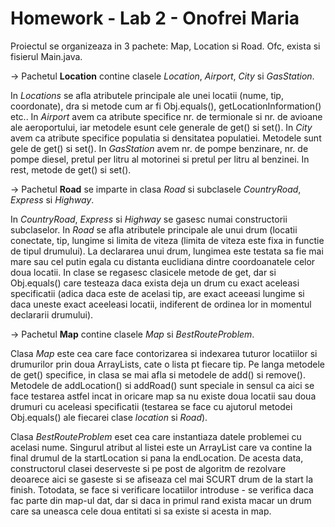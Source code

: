 # Homework - Lab 2 - Onofrei Maria

Proiectul se organizeaza in 3 pachete: Map, Location si Road.
Ofc, exista si fisierul Main.java.


-> Pachetul **Location** contine clasele *Location*, *Airport*, *City* si *GasStation*.

In *Locations* se afla atributele principale ale unei locatii (nume, tip, coordonate), dra si metode cum ar fi Obj.equals(), getLocationInformation() etc..
In *Airport* avem ca atribute specifice nr. de termionale si nr. de avioane ale aeroportului, iar metodele esunt cele generale de get() si set().
In *City* avem ca atribute specifice populatia si densitatea populatiei. Metodele sunt gele de get() si set().
In *GasStation* avem nr. de pompe benzinare, nr. de pompe diesel, pretul per litru al motorinei si pretul per litru al benzinei. In rest, metode de get() si set().


-> Pachetul **Road** se imparte in clasa *Road* si subclasele *CountryRoad*, *Express* si *Highway*. 

In *CountryRoad*, *Express* si *Highway* se gasesc numai constructorii subclaselor. In *Road* se afla atributele principale ale unui drum (locatii conectate, tip, lungime si limita de viteza (limita de viteza este fixa in functie de tipul drumului). La declararea unui drum, lungimea este testata sa fie mai mare sau cel putin egala cu distanta euclidiana dintre coordoanatele celor doua locatii. In clase se regasesc clasicele metode de get, dar si Obj.equals() care testeaza daca exista deja un drum cu exact aceleasi specificatii (adica daca este de acelasi tip, are exact aceeasi lungime si daca uneste exact aceeleasi locatii, indiferent de ordinea lor in momentul declararii drumului).


-> Pachetul **Map** contine clasele *Map* si *BestRouteProblem*.

Clasa *Map* este cea care face contorizarea si indexarea tuturor locatiilor si drumurilor prin doua ArrayLists, cate o lista pt fiecare tip. Pe langa metodele de get() specifice, in clasa se mai afla si metodele de add() si remove(). Metodele de addLocation() si addRoad() sunt speciale in sensul ca aici se face testarea astfel incat in oricare map sa nu existe doua locatii sau doua drumuri cu aceleasi specificatii (testarea se face cu ajutorul metodei Obj.equals() ale fiecarei clase *location* si *Road*). 

Clasa *BestRouteProblem* eset cea care instantiaza datele problemei cu acelasi nume. Singurul atribut al listei este un ArrayList care va contine la final drumul de la startLocation si pana la endLocation. De acesta data, constructorul clasei deserveste si pe post de algoritm de rezolvare deoarece aici se gaseste si se afiseaza cel mai SCURT drum de la start la finish. Totodata, se face si verificare locatiilor introduse - se verifica daca fac parte din map-ul dat, dar si daca in primul rand exista macar un drum care sa uneasca cele doua entitati si sa existe si acesta in map.
